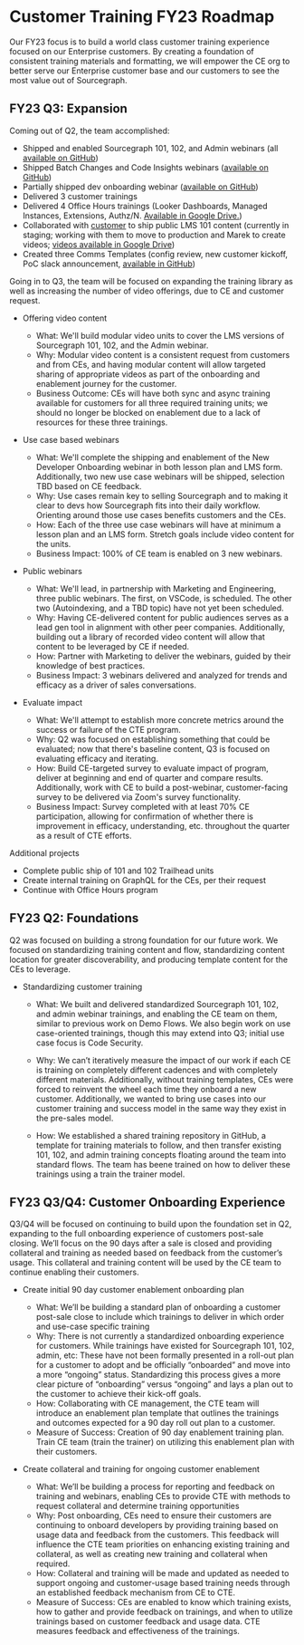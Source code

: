 # Customer Training FY23 Roadmap

Our FY23 focus is to build a world class customer training experience focused on our Enterprise customers. By creating a foundation of consistent training materials and formatting, we will empower the CE org to better serve our Enterprise customer base and our customers to see the most value out of Sourcegraph.

## FY23 Q3: Expansion

Coming out of Q2, the team accomplished:

- Shipped and enabled Sourcegraph 101, 102, and Admin webinars (all [available on GitHub](https://github.com/sourcegraph/customer-training/tree/main/trainings))
- Shipped Batch Changes and Code Insights webinars ([available on GitHub](https://github.com/sourcegraph/customer-training/tree/main/trainings))
- Partially shipped dev onboarding webinar ([available on GitHub](https://github.com/sourcegraph/customer-training/tree/main/trainings/dev-onboarding-webinar))
- Delivered 3 customer trainings
- Delivered 4 Office Hours trainings (Looker Dashboards, Managed Instances, Extensions, Authz/N. [Available in Google Drive.](https://docs.google.com/spreadsheets/d/1MPeZ5WDULmggH8x_polp_QmuMBHhBKYRebKWwFT1Cpk/edit#gid=722518981))
- Collaborated with [customer](https://github.com/sourcegraph/accounts/issues/6716) to ship public LMS 101 content (currently in staging; working with them to move to production and Marek to create videos; [videos available in Google Drive](https://docs.google.com/spreadsheets/d/1WFgfma5WIpXcFuP7fNEcEkLHv_i9LdKsFG6efjtIqj0/edit#gid=0))
- Created three Comms Templates (config review, new customer kickoff, PoC slack announcement, [available in GitHub](https://github.com/sourcegraph/customer-training/tree/main/comms-templates))

Going in to Q3, the team will be focused on expanding the training library as well as increasing the number of video offerings, due to CE and customer request.

- Offering video content

  - What: We'll build modular video units to cover the LMS versions of Sourcegraph 101, 102, and the Admin webinar.
  - Why: Modular video content is a consistent request from customers and from CEs, and having modular content will allow targeted sharing of appropriate videos as part of the onboarding and enablement journey for the customer.
  - Business Outcome: CEs will have both sync and async training available for customers for all three required training units; we should no longer be blocked on enablement due to a lack of resources for these three trainings.

- Use case based webinars

  - What: We'll complete the shipping and enablement of the New Developer Onboarding webinar in both lesson plan and LMS form. Additionally, two new use case webinars will be shipped, selection TBD based on CE feedback.
  - Why: Use cases remain key to selling Sourcegraph and to making it clear to devs how Sourcegraph fits into their daily workflow. Orienting around those use cases benefits customers and the CEs.
  - How: Each of the three use case webinars will have at minimum a lesson plan and an LMS form. Stretch goals include video content for the units.
  - Business Impact: 100% of CE team is enabled on 3 new webinars.

- Public webinars

  - What: We'll lead, in partnership with Marketing and Engineering, three public webinars. The first, on VSCode, is scheduled. The other two (Autoindexing, and a TBD topic) have not yet been scheduled.
  - Why: Having CE-delivered content for public audiences serves as a lead gen tool in alignment with other peer companies. Additionally, building out a library of recorded video content will allow that content to be leveraged by CE if needed.
  - How: Partner with Marketing to deliver the webinars, guided by their knowledge of best practices.
  - Business Impact: 3 webinars delivered and analyzed for trends and efficacy as a driver of sales conversations.

- Evaluate impact

  - What: We'll attempt to establish more concrete metrics around the success or failure of the CTE program.
  - Why: Q2 was focused on establishing something that could be evaluated; now that there's baseline content, Q3 is focused on evaluating efficacy and iterating.
  - How: Build CE-targeted survey to evaluate impact of program, deliver at beginning and end of quarter and compare results. Additionally, work with CE to build a post-webinar, customer-facing survey to be delivered via Zoom's survey functionality.
  - Business Impact: Survey completed with at least 70% CE participation, allowing for confirmation of whether there is improvement in efficacy, understanding, etc. throughout the quarter as a result of CTE efforts.

Additional projects

- Complete public ship of 101 and 102 Trailhead units
- Create internal training on GraphQL for the CEs, per their request
- Continue with Office Hours program

## FY23 Q2: Foundations

Q2 was focused on building a strong foundation for our future work. We focused on standardizing training content and flow, standardizing content location for greater discoverability, and producing template content for the CEs to leverage.

- Standardizing customer training

  - What: We built and delivered standardized Sourcegraph 101, 102, and admin webinar trainings, and enabling the CE team on them, similar to previous work on Demo Flows. We also begin work on use case-oriented trainings, though this may extend into Q3; initial use case focus is Code Security.

  - Why: We can’t iteratively measure the impact of our work if each CE is training on completely different cadences and with completely different materials. Additionally, without training templates, CEs were forced to reinvent the wheel each time they onboard a new customer. Additionally, we wanted to bring use cases into our customer training and success model in the same way they exist in the pre-sales model.

  - How: We established a shared training repository in GitHub, a template for training materials to follow, and then transfer existing 101, 102, and admin training concepts floating around the team into standard flows. The team has beene trained on how to deliver these trainings using a train the trainer model.

## FY23 Q3/Q4: Customer Onboarding Experience

Q3/Q4 will be focused on continuing to build upon the foundation set in Q2, expanding to the full onboarding experience of customers post-sale closing. We’ll focus on the 90 days after a sale is closed and providing collateral and training as needed based on feedback from the customer’s usage. This collateral and training content will be used by the CE team to continue enabling their customers.

- Create initial 90 day customer enablement onboarding plan

  - What: We’ll be building a standard plan of onboarding a customer post-sale close to include which trainings to deliver in which order and use-case specific training
  - Why: There is not currently a standardized onboarding experience for customers. While trainings have existed for Sourcegraph 101, 102, admin, etc: These have not been formally presented in a roll-out plan for a customer to adopt and be officially “onboarded” and move into a more “ongoing” status. Standardizing this process gives a more clear picture of “onboarding” versus “ongoing” and lays a plan out to the customer to achieve their kick-off goals.
  - How: Collaborating with CE management, the CTE team will introduce an enablement plan template that outlines the trainings and outcomes expected for a 90 day roll out plan to a customer.
  - Measure of Success: Creation of 90 day enablement training plan. Train CE team (train the trainer) on utilizing this enablement plan with their customers.

- Create collateral and training for ongoing customer enablement
  - What: We’ll be building a process for reporting and feedback on training and webinars, enabling CEs to provide CTE with methods to request collateral and determine training opportunities
  - Why: Post onboarding, CEs need to ensure their customers are continuing to onboard developers by providing training based on usage data and feedback from the customers. This feedback will influence the CTE team priorities on enhancing existing training and collateral, as well as creating new training and collateral when required.
  - How: Collateral and training will be made and updated as needed to support ongoing and customer-usage based training needs through an established feedback mechanism from CE to CTE.
  - Measure of Success: CEs are enabled to know which training exists, how to gather and provide feedback on trainings, and when to utilize trainings based on customer feedback and usage data. CTE measures feedback and effectiveness of the trainings.
